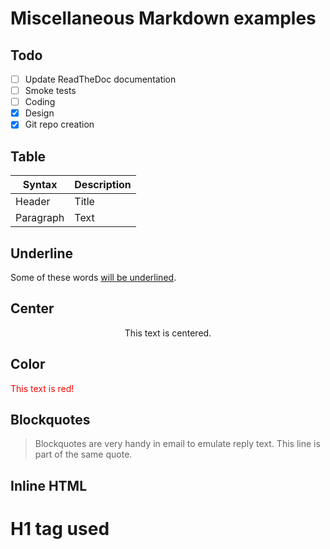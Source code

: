 # Miscellaneous Markdown examples

## Todo

- [ ] Update ReadTheDoc documentation
- [ ] Smoke tests
- [ ] Coding
- [x] Design
- [x] Git repo creation

## Table

| Syntax      | Description |
| ----------- | ----------- |
| Header      | Title       |
| Paragraph   | Text        |

## Underline

Some of these words <ins>will be underlined</ins>.

## Center

<center>This text is centered.</center>

## Color

<font color="red">This text is red!</font>

## Blockquotes

> Blockquotes are very handy in email to emulate reply text.
> This line is part of the same quote.

## Inline HTML

<h1> H1 tag used </h1>
